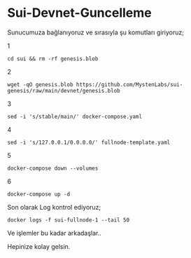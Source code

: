 # Sui-Devnet-Guncelleme

Sunucumuza bağlanıyoruz ve sırasıyla şu komutları giriyoruz;

1

```
cd sui && rm -rf genesis.blob
```
2
```
wget -qO genesis.blob https://github.com/MystenLabs/sui-genesis/raw/main/devnet/genesis.blob
```
3
```
sed -i 's/stable/main/' docker-compose.yaml
```
4
```
sed -i 's/127.0.0.1/0.0.0.0/' fullnode-template.yaml
```
5
```
docker-compose down --volumes
```
6
```
docker-compose up -d
```
Son olarak Log kontrol ediyoruz;
```
docker logs -f sui-fullnode-1 --tail 50
```

Ve işlemler bu kadar arkadaşlar..

Hepinize kolay gelsin.
